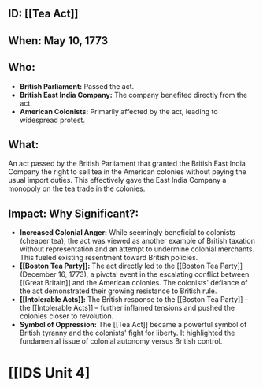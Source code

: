 ## ID: [[Tea Act]] 
## When: May 10, 1773

## Who:
* **British Parliament:** Passed the act.
* **British East India Company:**  The company benefited directly from the act.
* **American Colonists:** Primarily affected by the act, leading to widespread protest.

## What: 
An act passed by the British Parliament that granted the British East India Company the right to sell tea in the American colonies without paying the usual import duties.  This effectively gave the East India Company a monopoly on the tea trade in the colonies.

## Impact: Why Significant?:

* **Increased Colonial Anger:** While seemingly beneficial to colonists (cheaper tea), the act was viewed as another example of British taxation without representation and an attempt to undermine colonial merchants. This fueled existing resentment toward British policies.
* **[[Boston Tea Party]]:** The act directly led to the [[Boston Tea Party]] (December 16, 1773), a pivotal event in the escalating conflict between [[Great Britain]] and the American colonies. The colonists' defiance of the act demonstrated their growing resistance to British rule.
* **[[Intolerable Acts]]:**  The British response to the [[Boston Tea Party]] – the [[Intolerable Acts]] – further inflamed tensions and pushed the colonies closer to revolution.
* **Symbol of Oppression:** The [[Tea Act]] became a powerful symbol of British tyranny and the colonists' fight for liberty. It highlighted the fundamental issue of colonial autonomy versus British control.


# [[IDS Unit 4]
